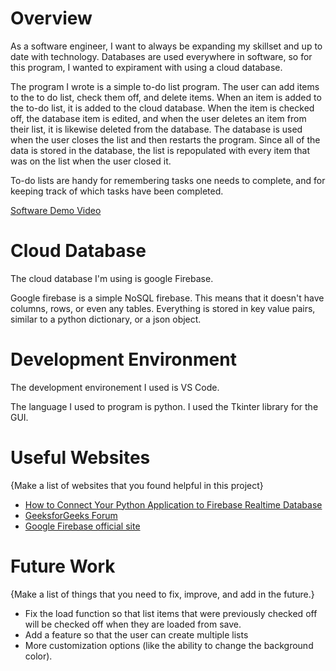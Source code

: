 # Overview

As a software engineer, I want to always be expanding my skillset and up to date with technology. Databases are used everywhere in software, so for this program, I wanted to expirament with using a cloud database.

The program I wrote is a simple to-do list program. The user can add items to the to do list, check them off, and delete items. When an item is added to the to-do list, it is added to the cloud database. When the item is checked off, the database item is edited, and when the user deletes an item from their list, it is likewise deleted from the database. The database is used when the user closes the list and then restarts the program. Since all of the data is stored in the database, the list is repopulated with every item that was on the list when the user closed it.

To-do lists are handy for remembering tasks one needs to complete, and for keeping track of which tasks have been completed. 

[Software Demo Video](https://youtu.be/3_nNYYQg41Q)

# Cloud Database

The cloud database I'm using is google Firebase.

Google firebase is a simple NoSQL firebase. This means that it doesn't have columns, rows, or even any tables. Everything is stored in key value pairs, similar to a python dictionary, or a json object.

# Development Environment

The development environement I used is VS Code.

The language I used to program is python. I used the Tkinter library for the GUI.

# Useful Websites

{Make a list of websites that you found helpful in this project}

- [How to Connect Your Python Application to Firebase Realtime Database](https://www.youtube.com/watch?v=BnrkTpgH5Vc)
- [GeeksforGeeks Forum](https://www.geeksforgeeks.org)
- [Google Firebase official site](https://console.firebase.google.com)

# Future Work

{Make a list of things that you need to fix, improve, and add in the future.}

- Fix the load function so that list items that were previously checked off will be checked off when they are loaded from save. 
- Add a feature so that the user can create multiple lists
- More customization options (like the ability to change the background color).

